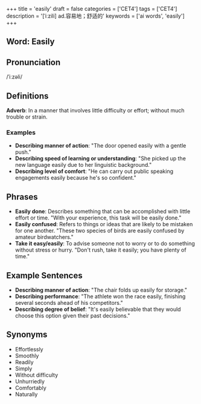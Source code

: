+++
title = 'easily'
draft = false
categories = ['CET4']
tags = ['CET4']
description = '[ˈiːzili] ad.容易地；舒适的'
keywords = ['ai words', 'easily']
+++

## Word: Easily

## Pronunciation
/ˈiːzəli/

## Definitions
**Adverb**: In a manner that involves little difficulty or effort; without much trouble or strain.

### Examples
- **Describing manner of action**: "The door opened easily with a gentle push."
- **Describing speed of learning or understanding**: "She picked up the new language easily due to her linguistic background."
- **Describing level of comfort**: "He can carry out public speaking engagements easily because he's so confident."

## Phrases
- **Easily done**: Describes something that can be accomplished with little effort or time. "With your experience, this task will be easily done."
- **Easily confused**: Refers to things or ideas that are likely to be mistaken for one another. "These two species of birds are easily confused by amateur birdwatchers."
- **Take it easy/easily**: To advise someone not to worry or to do something without stress or hurry. "Don't rush, take it easily; you have plenty of time."

## Example Sentences
- **Describing manner of action**: "The chair folds up easily for storage."
- **Describing performance**: "The athlete won the race easily, finishing several seconds ahead of his competitors."
- **Describing degree of belief**: "It's easily believable that they would choose this option given their past decisions."

## Synonyms
- Effortlessly
- Smoothly
- Readily
- Simply
- Without difficulty
- Unhurriedly
- Comfortably
- Naturally
